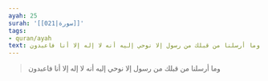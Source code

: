 ```yaml
---
ayah: 25
surah: '[[021|سورة]]'
tags:
- quran/ayah
text: وما أرسلنا من قبلك من رسول إلا نوحي إليه أنه لا إله إلا أنا فاعبدون
---
```

> وما أرسلنا من قبلك من رسول إلا نوحي إليه أنه لا إله إلا أنا فاعبدون
